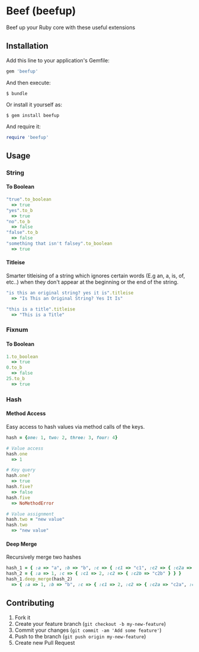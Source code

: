 # Beef (beefup)

Beef up your Ruby core with these useful extensions

## Installation

Add this line to your application's Gemfile:

  ```ruby
  gem 'beefup'
  ```

And then execute:

    $ bundle

Or install it yourself as:

    $ gem install beefup

And require it:
    
  ```ruby
  require 'beefup'
  ```

## Usage

### String

#### To Boolean

  ```ruby
  "true".to_boolean
    => true
  "yes".to_b
    => true
  "no".to_b
    => false
  "false".to_b
    => false
  "something that isn't falsey".to_boolean
    => true
  ```

#### Titleise

Smarter titleising of a string which ignores certain words (E.g an, a, is, of, etc..) when they don't appear at the beginning or the end of the string.

  ```ruby
  "is this an original string? yes it is".titleise
    => "Is This an Original String? Yes It Is"

  "this is a title".titleise
    => "This is a Title"
  ```

### Fixnum

#### To Boolean

  ```ruby
  1.to_boolean
    => true
  0.to_b
    => false
  25.to_b
    => true
  ```

### Hash

#### Method Access

Easy access to hash values via method calls of the keys.

  ```ruby
  hash = {one: 1, two: 2, three: 3, four: 4}

  # Value access
  hash.one
    => 1

  # Key query
  hash.one?
    => true
  hash.five?
    => false
  hash.five
    => NoMethodError

  # Value assignment
  hash.two = "new value"
  hash.two
    => "new value"
  ```

#### Deep Merge

Recursively merge two hashes

  ```ruby
  hash_1 = { :a => "a", :b => "b", :c => { :c1 => "c1", :c2 => { :c2a => "c2a" } } }
  hash_2 = { :a => 1, :c => { :c1 => 2, :c2 => { :c2b => "c2b" } } }
  hash_1.deep_merge(hash_2) 
    => { :a => 1, :b => "b", :c => { :c1 => 2, :c2 => { :c2a => "c2a", :c2b => "c2b" } } }
  ```

## Contributing

1. Fork it
2. Create your feature branch (`git checkout -b my-new-feature`)
3. Commit your changes (`git commit -am 'Add some feature'`)
4. Push to the branch (`git push origin my-new-feature`)
5. Create new Pull Request
